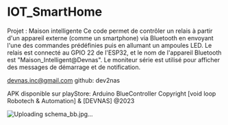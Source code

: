 # IOT_SmartHome
Projet : Maison intelligente 
Ce code permet de contrôler un relais à partir d'un appareil externe (comme un smartphone) 
via Bluetooth en envoyant l'une des commandes prédéfinies puis en allumant un ampoules LED. Le relais est connecté au GPIO 22 de l'ESP32, et le nom de 
l'appareil Bluetooth est "Maison_Intelligent@Devnas". Le moniteur série est utilisé pour afficher des messages de démarrage et de notification.

devnas.inc@gmail.com
github: dev2nas

APK disponible sur playStore: Arduino BlueController
Copyright [void loop Robotech & Automation] & [DEVNAS]
@2023

![Uploading schema_bb.jpg…]()
